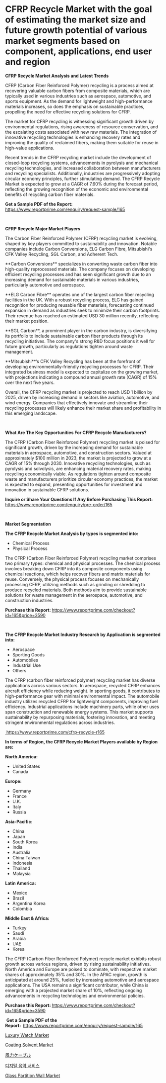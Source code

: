 <p><h1>CFRP Recycle Market with the goal of estimating the market size and future growth potential of various market segments based on component, applications, end user and region</h1></p><p><strong>CFRP Recycle Market Analysis and Latest Trends</strong></p>
<p><p>CFRP (Carbon Fiber Reinforced Polymer) recycling is a process aimed at recovering valuable carbon fibers from composite materials, which are typically used in various industries such as aerospace, automotive, and sports equipment. As the demand for lightweight and high-performance materials increases, so does the emphasis on sustainable practices, propelling the need for effective recycling solutions for CFRP.</p><p>The market for CFRP recycling is witnessing significant growth driven by environmental regulations, rising awareness of resource conservation, and the escalating costs associated with new raw materials. The integration of innovative recycling technologies is enhancing recovery rates and improving the quality of reclaimed fibers, making them suitable for reuse in high-value applications. </p><p>Recent trends in the CFRP recycling market include the development of closed-loop recycling systems, advancements in pyrolysis and mechanical recycling technologies, and increased collaboration between manufacturers and recycling specialists. Additionally, industries are progressively adopting circular economy principles, further stimulating demand. The CFRP Recycle Market is expected to grow at a CAGR of 7.60% during the forecast period, reflecting the growing recognition of the economic and environmental benefits of recycling carbon fiber materials.</p></p>
<p><strong>Get a Sample PDF of the Report:&nbsp;</strong> <a href="https://www.reportprime.com/enquiry/request-sample/165">https://www.reportprime.com/enquiry/request-sample/165</a></p>
<p>&nbsp;</p>
<p><strong>CFRP Recycle Major Market Players</strong></p>
<p><p>The Carbon Fiber Reinforced Polymer (CFRP) recycling market is evolving, shaped by key players committed to sustainability and innovation. Notable companies include Carbon Conversions, ELG Carbon Fibre, Mitsubishi's CFK Valley Recycling, SGL Carbon, and Adherent Tech.</p><p>**Carbon Conversions** specializes in converting waste carbon fiber into high-quality reprocessed materials. The company focuses on developing efficient recycling processes and has seen significant growth due to an increasing demand for sustainable materials in various industries, particularly automotive and aerospace.</p><p>**ELG Carbon Fibre** operates one of the largest carbon fiber recycling facilities in the UK. With a robust recycling process, ELG has gained recognition for producing reusable fiber materials, forecasting continued expansion in demand as industries seek to minimize their carbon footprints. Their revenue has reached an estimated USD 30 million recently, reflecting their market position.</p><p>**SGL Carbon**, a prominent player in the carbon industry, is diversifying its portfolio to include sustainable carbon fiber products through its recycling initiatives. The company's strong R&D focus positions it well for future growth, particularly as regulations tighten around waste management.</p><p>**Mitsubishi**’s CFK Valley Recycling has been at the forefront of developing environmentally-friendly recycling processes for CFRP. Their integrated business model is expected to capitalize on the growing market, with projections indicating a compound annual growth rate (CAGR) of 15% over the next five years.</p><p>Overall, the CFRP recycling market is projected to reach USD 1 billion by 2025, driven by increasing demand in sectors like aviation, automotive, and wind energy. Companies that effectively innovate and streamline their recycling processes will likely enhance their market share and profitability in this emerging landscape.</p></p>
<p>&nbsp;</p>
<p><strong>What Are The Key Opportunities For CFRP Recycle Manufacturers?</strong></p>
<p><p>The CFRP (Carbon Fiber Reinforced Polymer) recycling market is poised for significant growth, driven by the increasing demand for sustainable materials in aerospace, automotive, and construction sectors. Valued at approximately $100 million in 2023, the market is projected to grow at a CAGR of 15% through 2030. Innovative recycling technologies, such as pyrolysis and solvolysis, are enhancing material recovery rates, making recycling economically viable. As regulations tighten around composite waste and manufacturers prioritize circular economy practices, the market is expected to expand, presenting opportunities for investment and innovation in sustainable CFRP solutions.</p></p>
<p><strong>Inquire or Share Your Questions If Any Before Purchasing This Report:</strong> <a href="https://www.reportprime.com/enquiry/pre-order/165">https://www.reportprime.com/enquiry/pre-order/165</a></p>
<p>&nbsp;</p>
<p><strong>Market Segmentation</strong></p>
<p><strong>The CFRP Recycle Market Analysis by types is segmented into:</strong></p>
<p><ul><li>Chemical Process</li><li>Physical Process</li></ul></p>
<p><p>The CFRP (Carbon Fiber Reinforced Polymer) recycling market comprises two primary types: chemical and physical processes. The chemical process involves breaking down CFRP into its composite components using chemical reactions, which helps recover fibers and matrix materials for reuse. Conversely, the physical process focuses on mechanically processing CFRP, utilizing methods such as grinding or shredding to produce recycled materials. Both methods aim to provide sustainable solutions for waste management in the aerospace, automotive, and construction industries.</p></p>
<p><strong>Purchase this Report:&nbsp;</strong><a href="https://www.reportprime.com/checkout?id=165&price=3590">https://www.reportprime.com/checkout?id=165&price=3590</a></p>
<p>&nbsp;</p>
<p><strong>The CFRP Recycle Market Industry Research by Application is segmented into:</strong></p>
<p><ul><li>Aerospace</li><li>Sporting Goods</li><li>Automobiles</li><li>Industrial Use</li><li>Others</li></ul></p>
<p><p>The CFRP (carbon fiber reinforced polymer) recycling market has diverse applications across various sectors. In aerospace, recycled CFRP enhances aircraft efficiency while reducing weight. In sporting goods, it contributes to high-performance gear with minimal environmental impact. The automobile industry utilizes recycled CFRP for lightweight components, improving fuel efficiency. Industrial applications include machinery parts, while other uses span construction and renewable energy systems. This market supports sustainability by repurposing materials, fostering innovation, and meeting stringent environmental regulations across industries.</p></p>
<p><a href="https://www.reportprime.com/cfrp-recycle-r165">&nbsp;https://www.reportprime.com/cfrp-recycle-r165</a></p>
<p><strong>In terms of Region, the CFRP Recycle Market Players available by Region are:</strong></p>
<p>
    <p> <strong> North America: </strong>
        <ul>
            <li>United States</li>
            <li>Canada</li>
        </ul>
        </p> 
    <p> <strong> Europe: </strong>
        <ul>
            <li>Germany</li>
            <li>France</li>
            <li>U.K.</li>
            <li>Italy</li>
            <li>Russia</li>
        </ul>
        </p> 
    <p> <strong> Asia-Pacific: </strong>
        <ul>
            <li>China</li>
            <li>Japan</li>
            <li>South Korea</li>
            <li>India</li>
            <li>Australia</li>
            <li>China Taiwan</li>
            <li>Indonesia</li>
            <li>Thailand</li>
            <li>Malaysia</li>
        </ul>
        </p> 
    <p> <strong> Latin America: </strong>
        <ul>
            <li>Mexico</li>
            <li>Brazil</li>
            <li>Argentina Korea</li>
            <li>Colombia</li>
        </ul>
        </p> 
    <p> <strong> Middle East & Africa: </strong>
        <ul>
            <li>Turkey</li>
            <li>Saudi</li>
            <li>Arabia</li>
            <li>UAE</li>
            <li>Korea</li>
        </ul>
    </p>
    </p>
<p><p>The CFRP (Carbon Fiber Reinforced Polymer) recycle market exhibits robust growth across various regions, driven by rising sustainability initiatives. North America and Europe are poised to dominate, with respective market shares of approximately 35% and 30%. In the APAC region, growth is anticipated at around 25%, fueled by increasing automotive and aerospace applications. The USA remains a significant contributor, while China is emerging with a projected market share of 10%, reflecting ongoing advancements in recycling technologies and environmental policies.</p></p>
<p><strong>Purchase this Report: </strong><a href="https://www.reportprime.com/checkout?id=165&price=3590">https://www.reportprime.com/checkout?id=165&price=3590</a></p>
<p>&nbsp;<strong>Get a Sample PDF of the Report:&nbsp;&nbsp;</strong><a href="https://www.reportprime.com/enquiry/request-sample/165">https://www.reportprime.com/enquiry/request-sample/165</a></p>
<p><strong></strong></p>
<p><p><a href="https://issuu.com/reportprime-2/docs/luxury-watch-market-size-2030.pptx_cf3bf1f36b47e7">Luxury Watch Market</a></p><p><a href="https://www.linkedin.com/pulse/emerging-opportunities-challenges-global-coating-solvent-8kkne?trackingId=4Tz8vVU%2BSYugzeLkzBzsfw%3D%3D">Coating Solvent Market</a></p><p><a href="https://medium.com/@jeannesawayn2023/%E9%A2%A8%E5%8A%9B%E3%82%B1%E3%83%BC%E3%83%96%E3%83%AB%E5%B8%82%E5%A0%B4%E3%81%AE%E6%96%B0%E8%88%88%E3%83%88%E3%83%AC%E3%83%B3%E3%83%89-2024%E5%B9%B4%E3%81%8B%E3%82%892031%E5%B9%B4%E3%81%AE%E4%B8%96%E7%95%8C%E5%85%A8%E4%BD%93%E3%81%AE%E5%B1%95%E6%9C%9B%E3%81%A8%E5%B0%86%E6%9D%A5%E3%81%AE%E8%A6%8B%E9%80%9A%E3%81%97-6e10c3017f46">風力ケーブル</a></p><p><a href="https://medium.com/@nettieboyle25/%EB%94%94%EC%A7%80%ED%84%B8-%EC%9D%8C%EC%95%85-%EC%84%9C%EB%B9%84%EC%8A%A4-%EC%8B%9C%EC%9E%A5%EC%9D%98-%EB%AF%B8%EB%9E%98-%EA%B8%80%EB%A1%9C%EB%B2%8C-%EC%8B%9C%EC%9E%A5-%EC%98%88%EC%B8%A1-%EB%B0%8F-%EC%8B%9C%EC%9E%A5-%EB%8F%99%ED%96%A5-2024-2031-32715375d393">디지털 음악 서비스</a></p><p><a href="https://github.com/BryceTownsendr/Market-Research-Report-List-6/blob/main/glass-partition-wall-market.md">Glass Partition Wall Market</a></p></p>